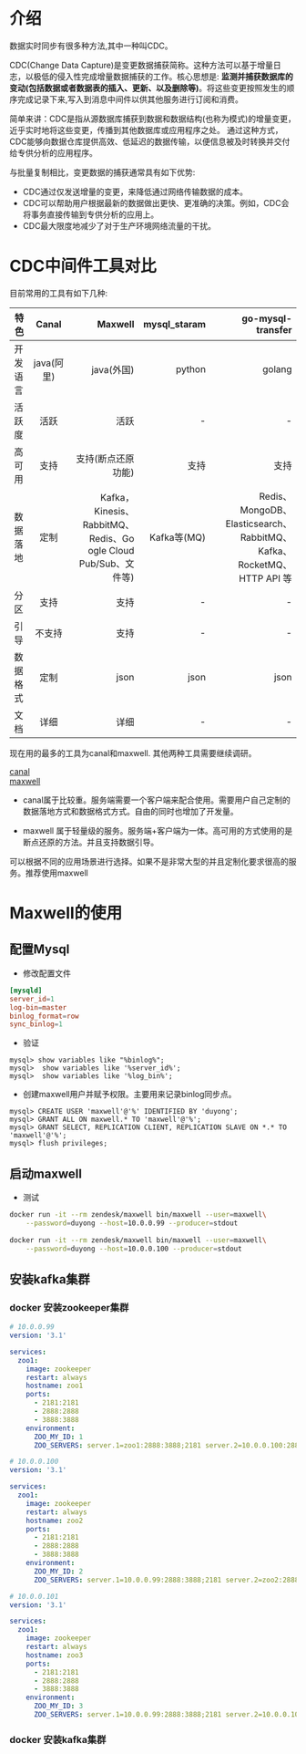 # 介绍

数据实时同步有很多种方法,其中一种叫CDC。

CDC(Change Data Capture)是变更数据捕获简称。这种方法可以基于增量日志，以极低的侵入性完成增量数据捕获的工作。核心思想是: **监测并捕获数据库的变动(包括数据或者数据表的插入、更新、以及删除等)**。将这些变更按照发生的顺序完成记录下来,写入到消息中间件以供其他服务进行订阅和消费。

简单来讲：CDC是指从源数据库捕获到数据和数据结构(也称为模式)的增量变更，近乎实时地将这些变更，传播到其他数据库或应用程序之处。 通过这种方式，CDC能够向数据仓库提供高效、低延迟的数据传输，以便信息被及时转换并交付给专供分析的应用程序。


与批量复制相比，变更数据的捕获通常具有如下优势:

* CDC通过仅发送增量的变更，来降低通过网络传输数据的成本。
* CDC可以帮助用户根据最新的数据做出更快、更准确的决策。例如，CDC会将事务直接传输到专供分析的应用上。
* CDC最大限度地减少了对于生产环境网络流量的干扰。


# CDC中间件工具对比

目前常用的工具有如下几种:

| 特色      | Canal           | Maxwell  |  mysql_staram | go-mysql-transfer 
| ------------- |:-------------:| -----:|-----:|-----:|
|   开发语言    | java(阿里) | java(外国) | python | golang | 
|   活跃度    | 活跃 | 活跃 | - | - | 
|  高可用     | 支持 | 支持(断点还原功能) | 支持 | 支持 | 
|  数据落地 | 定制 | Kafka，Kinesis、RabbitMQ、Redis、Go	ogle Cloud Pub/Sub、文件等) | Kafka等(MQ) | Redis、MongoDB、Elasticsearch、RabbitMQ、Kafka、RocketMQ、HTTP API 等 | 
|  分区| 支持 | 支持 | - | - | 
|  引导| 不支持 | 支持 | - | - | 
|  数据格式| 定制 | json | json | json | 
|  文档| 详细 | 详细 | - | - | 


现在用的最多的工具为canal和maxwell. 其他两种工具需要继续调研。

[canal](https://github.com/alibaba/canal)  
[maxwell](https://github.com/zendesk/maxwell)


* canal属于比较重。服务端需要一个客户端来配合使用。需要用户自己定制的数据落地方式和数据格式方式。自由的同时也增加了开发量。

* maxwell 属于轻量级的服务。服务端+客户端为一体。高可用的方式使用的是断点还原的方法。并且支持数据引导。

可以根据不同的应用场景进行选择。如果不是非常大型的并且定制化要求很高的服务。推荐使用maxwell

# Maxwell的使用

## 配置Mysql

* 修改配置文件

```cnf
[mysqld]
server_id=1
log-bin=master 
binlog_format=row 
sync_binlog=1 
```

* 验证

```mysql
mysql> show variables like "%binlog%";
mysql>  show variables like '%server_id%'; 
mysql>  show variables like '%log_bin%'; 
```

* 创建maxwell用户并赋予权限。主要用来记录binlog同步点。

```mysql
mysql> CREATE USER 'maxwell'@'%' IDENTIFIED BY 'duyong';
mysql> GRANT ALL ON maxwell.* TO 'maxwell'@'%';
mysql> GRANT SELECT, REPLICATION CLIENT, REPLICATION SLAVE ON *.* TO 'maxwell'@'%';
mysql> flush privileges;
```

## 启动maxwell

* 测试

```bash
docker run -it --rm zendesk/maxwell bin/maxwell --user=maxwell\
    --password=duyong --host=10.0.0.99 --producer=stdout
    
docker run -it --rm zendesk/maxwell bin/maxwell --user=maxwell\
    --password=duyong --host=10.0.0.100 --producer=stdout
```


## 安装kafka集群

### docker 安装zookeeper集群

```yaml
# 10.0.0.99
version: '3.1'

services:
  zoo1:
    image: zookeeper
    restart: always
    hostname: zoo1
    ports:
      - 2181:2181
      - 2888:2888
      - 3888:3888
    environment:
      ZOO_MY_ID: 1
      ZOO_SERVERS: server.1=zoo1:2888:3888;2181 server.2=10.0.0.100:2888:3888;2181 server.3=10.0.0.101:2888:3888;2181
```

```yaml
# 10.0.0.100
version: '3.1'

services:
  zoo1:
    image: zookeeper
    restart: always
    hostname: zoo2
    ports:
      - 2181:2181
      - 2888:2888
      - 3888:3888
    environment:
      ZOO_MY_ID: 2
      ZOO_SERVERS: server.1=10.0.0.99:2888:3888;2181 server.2=zoo2:2888:3888;2181 server.3=10.0.0.101:2888:3888;2181
```

```yaml
# 10.0.0.101
version: '3.1'

services:
  zoo1:
    image: zookeeper
    restart: always
    hostname: zoo3
    ports:
      - 2181:2181
      - 2888:2888
      - 3888:3888
    environment:
      ZOO_MY_ID: 3
      ZOO_SERVERS: server.1=10.0.0.99:2888:3888;2181 server.2=10.0.0.100:2888:3888;2181 server.3=zoo3:2888:3888;2181
```

### docker 安装kafka集群



